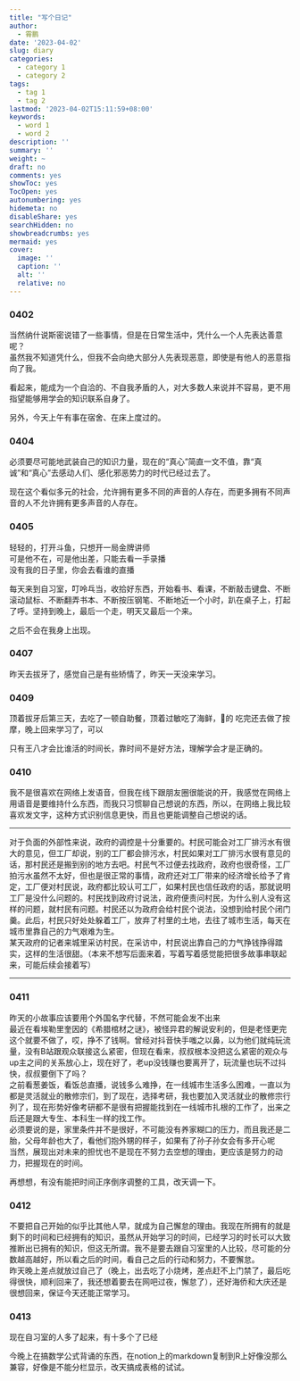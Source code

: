 ```yaml
---
title: "写个日记"
author:
  - 霄鹏
date: '2023-04-02'
slug: diary
categories:
  - category 1
  - category 2
tags:
  - tag 1
  - tag 2
lastmod: '2023-04-02T15:11:59+08:00'
keywords:
  - word 1
  - word 2
description: ''
summary: ''
weight: ~
draft: no
comments: yes
showToc: yes
TocOpen: yes
autonumbering: yes
hidemeta: no
disableShare: yes
searchHidden: no
showbreadcrumbs: yes
mermaid: yes
cover:
  image: ''
  caption: ''
  alt: ''
  relative: no
---
```

### 0402 ###

当然纳什说斯密说错了一些事情，但是在日常生活中，凭什么一个人先表达善意呢？  
虽然我不知道凭什么，但我不会向绝大部分人先表现恶意，即使是有他人的恶意指向了我。  

看起来，能成为一个自洽的、不自我矛盾的人，对大多数人来说并不容易，更不用指望能够用学会的知识联系自身了。

另外，今天上午有事在宿舍、在床上度过的。

### 0404 ###

必须要尽可能地武装自己的知识力量，现在的“真心”简直一文不值，靠“真诚”和“真心”去感动人们、感化邪恶势力的时代已经过去了。  

现在这个看似多元的社会，允许拥有更多不同的声音的人存在，而更多拥有不同声音的人不允许拥有更多声音的人存在。  


### 0405 ###

轻轻的，打开斗鱼，只想开一局金牌讲师  
可是他不在，可是他出差，只能去看一手录播  
没有我的日子里，你会去看谁的直播  

每天来到自习室，叮呤乓当，收拾好东西，开始看书、看课，不断敲击键盘、不断滚动鼠标、不断翻弄书本、不断按压钢笔、不断地近一个小时，趴在桌子上，打起了呼。坚持到晚上，最后一个走，明天又最后一个来。  

之后不会在我身上出现。

### 0407 ###

昨天去拔牙了，感觉自己是有些矫情了，昨天一天没来学习。

### 0409 ###

顶着拔牙后第三天，去吃了一顿自助餐，顶着过敏吃了海鲜，🐂的
吃完还去做了按摩，晚上回来学习了，可以

只有王八才会比谁活的时间长，靠时间不是好方法，理解学会才是正确的。

### 0410 ###

我不是很喜欢在网络上发语音，但我在线下跟朋友圈很能说的开，我感觉在网络上用语音是要维持什么东西，而我只习惯聊自己想说的东西，所以，在网络上我比较喜欢发文字，这种方式识别信息更快，而且也更能调整自己想说的话。  

---  

对于负面的外部性来说，政府的调控是十分重要的。村民可能会对工厂排污水有很大的意见，但工厂却说，别的工厂都会排污水，村民如果对工厂排污水很有意见的话，那村民还是搬到别的地方去吧。村民气不过便去找政府，政府也很奇怪，工厂拍污水虽然不太好，但也是很正常的事情，政府还对工厂带来的经济增长给予了肯定，工厂便对村民说，政府都比较认可工厂，如果村民也信任政府的话，那就说明工厂是没什么问题的。村民找到政府讨说法，政府便责问村民，为什么别人没有这样的问题，就村民有问题。村民还以为政府会给村民个说法，没想到给村民个闭门羹。此后，村民只好处处躲着工厂，放弃了村里的土地，去往了城市生活，每天在城市里靠自己的力气艰难为生。  
某天政府的记者来城里采访村民，在采访中，村民说出靠自己的力气挣钱挣得踏实，这样的生活很甜。（本来不想写后面来着，写着写着感觉能把很多故事串联起来，可能后续会接着写）  

---

### 0411 ###

昨天的小故事应该要用个外国名字代替，不然可能会发不出来  
最近在看埃勒里奎因的《希腊棺材之谜》，被怪异君的解说安利的，但是老怪更完这个就要不做了，哎，挣不了钱啊。曾经对抖音快手嗤之以鼻，以为他们就纯玩流量，没有B站跟观众联接这么紧密，但现在看来，叔叔根本没把这么紧密的观众与up主之间的关系放心上，现在好了，老up没钱赚也要离开了，玩流量也玩不过抖快，叔叔要倒下了吗？  
之前看葱姜饭，看饭总直播，说钱多么难挣，在一线城市生活多么困难，一直以为都是灵活就业的散修宗们，到了现在，选择考研，我也要加入灵活就业的散修宗行列了，现在形势好像考研都不是很有把握能找到在一线城市扎根的工作了，出来之后还是跟大专生、本科生一样的找工作。  
必须要说的是，家里条件并不是很好，不可能没有养家糊口的压力，而且我还是二胎，父母年龄也大了，看他们抱外甥的样子，如果有了孙子孙女会有多开心呢  
当然，展现出对未来的担忧也不是现在不努力去空想的理由，更应该是努力的动力，把握现在的时间。

再想想，有没有能把时间正序倒序调整的工具，改天调一下。

### 0412 ###

不要把自己开始的似乎比其他人早，就成为自己懈怠的理由。我现在所拥有的就是剩下的时间和已经拥有的知识，虽然从开始学习的时间，已经学习的时长可以大致推断出已拥有的知识，但这无所谓。我不是要去跟自习室里的人比较，尽可能的分数越高越好，所以看之后的时间，看自己之后的行动和努力，不要懈怠。  
昨天晚上差点就放过自己了（晚上，出去吃了小烧烤，差点赶不上门禁了，最后吃得很快，顺利回来了，我还想着要去在网吧过夜，懈怠了），还好海侨和大庆还是很想回来，保证今天还能正常学习。

### 0413 ###

现在自习室的人多了起来，有十多个了已经

今晚上在搞数学公式背诵的东西，在notion上的markdown复制到R上好像没那么兼容，好像是不能分栏显示，改天搞成表格的试试。

<!-- more --> 
